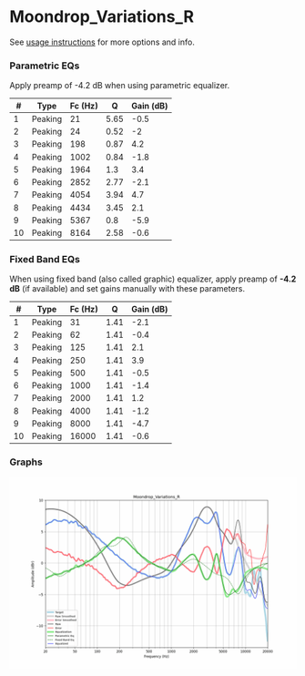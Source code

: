 # Moondrop_Variations_R
See [usage instructions](https://github.com/jaakkopasanen/AutoEq#usage) for more options and info.

### Parametric EQs
Apply preamp of -4.2 dB when using parametric equalizer.

|   # | Type    |   Fc (Hz) |    Q |   Gain (dB) |
|-----|---------|-----------|------|-------------|
|   1 | Peaking |        21 | 5.65 |        -0.5 |
|   2 | Peaking |        24 | 0.52 |        -2   |
|   3 | Peaking |       198 | 0.87 |         4.2 |
|   4 | Peaking |      1002 | 0.84 |        -1.8 |
|   5 | Peaking |      1964 | 1.3  |         3.4 |
|   6 | Peaking |      2852 | 2.77 |        -2.1 |
|   7 | Peaking |      4054 | 3.94 |         4.7 |
|   8 | Peaking |      4434 | 3.45 |         2.1 |
|   9 | Peaking |      5367 | 0.8  |        -5.9 |
|  10 | Peaking |      8164 | 2.58 |        -0.6 |

### Fixed Band EQs
When using fixed band (also called graphic) equalizer, apply preamp of **-4.2 dB** (if available) and set gains manually with these parameters.

|   # | Type    |   Fc (Hz) |    Q |   Gain (dB) |
|-----|---------|-----------|------|-------------|
|   1 | Peaking |        31 | 1.41 |        -2.1 |
|   2 | Peaking |        62 | 1.41 |        -0.4 |
|   3 | Peaking |       125 | 1.41 |         2.1 |
|   4 | Peaking |       250 | 1.41 |         3.9 |
|   5 | Peaking |       500 | 1.41 |        -0.5 |
|   6 | Peaking |      1000 | 1.41 |        -1.4 |
|   7 | Peaking |      2000 | 1.41 |         1.2 |
|   8 | Peaking |      4000 | 1.41 |        -1.2 |
|   9 | Peaking |      8000 | 1.41 |        -4.7 |
|  10 | Peaking |     16000 | 1.41 |        -0.6 |

### Graphs
![](./Moondrop_Variations_R.png)
